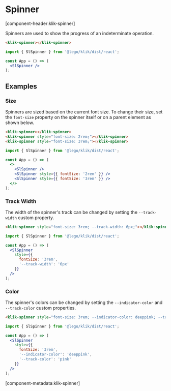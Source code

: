 # Spinner

[component-header:klik-spinner]

Spinners are used to show the progress of an indeterminate operation.

```html preview
<klik-spinner></klik-spinner>
```

```jsx react
import { SlSpinner } from '@lego/klik/dist/react';

const App = () => (
  <SlSpinner />
);
```

## Examples

### Size

Spinners are sized based on the current font size. To change their size, set the `font-size` property on the spinner itself or on a parent element as shown below.

```html preview
<klik-spinner></klik-spinner>
<klik-spinner style="font-size: 2rem;"></klik-spinner>
<klik-spinner style="font-size: 3rem;"></klik-spinner>
```

```jsx react
import { SlSpinner } from '@lego/klik/dist/react';

const App = () => (
  <>
    <SlSpinner />
    <SlSpinner style={{ fontSize: '2rem' }} />
    <SlSpinner style={{ fontSize: '3rem' }} />
  </>
);
```

### Track Width

The width of the spinner's track can be changed by setting the `--track-width` custom property.

```html preview
<klik-spinner style="font-size: 3rem; --track-width: 6px;"></klik-spinner>
```

```jsx react
import { SlSpinner } from '@lego/klik/dist/react';

const App = () => (
  <SlSpinner 
    style={{
      fontSize: '3rem',
      '--track-width': '6px'
    }} 
  />
);
```

### Color

The spinner's colors can be changed by setting the `--indicator-color` and `--track-color` custom properties.

```html preview
<klik-spinner style="font-size: 3rem; --indicator-color: deeppink; --track-color: pink;"></klik-spinner>
```

```jsx react
import { SlSpinner } from '@lego/klik/dist/react';

const App = () => (
  <SlSpinner 
    style={{
      fontSize: '3rem',
      '--indicator-color': 'deeppink',
      '--track-color': 'pink'
    }} 
  />
);
```

[component-metadata:klik-spinner]
